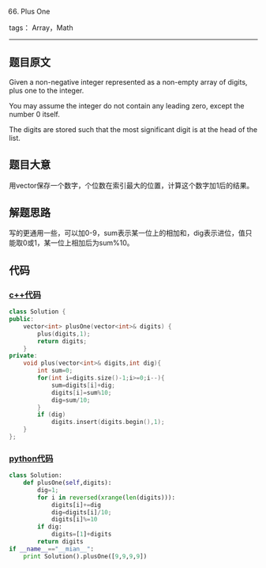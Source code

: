66. Plus One

tags： Array，Math

---

## 题目原文
Given a non-negative integer represented as a non-empty array of digits, plus one to the integer.

You may assume the integer do not contain any leading zero, except the number 0 itself.

The digits are stored such that the most significant digit is at the head of the list.

## 题目大意
用vector保存一个数字，个位数在索引最大的位置，计算这个数字加1后的结果。


## 解题思路
写的更通用一些，可以加0-9，sum表示某一位上的相加和，dig表示进位，值只能取0或1，某一位上相加后为sum%10。


## 代码
### [c++代码](./src/cpp/PlusOne.cpp)
```c++
class Solution {
public:
    vector<int> plusOne(vector<int>& digits) {
        plus(digits,1);
        return digits;
    }
private:
    void plus(vector<int>& digits,int dig){
        int sum=0;
        for(int i=digits.size()-1;i>=0;i--){
            sum=digits[i]+dig;
            digits[i]=sum%10;
            dig=sum/10;
        }
        if (dig)
            digits.insert(digits.begin(),1);
    }
};
```

### [python代码](./src/python/PlusOne.py)
```python
class Solution:
    def plusOne(self,digits):
        dig=1;
        for i in reversed(xrange(len(digits))):
            digits[i]+=dig
            dig=digits[i]/10;
            digits[i]%=10
        if dig:
            digits=[1]+digits
        return digits
if __name__=="__mian__":
    print Solution().plusOne([9,9,9,9])
```
